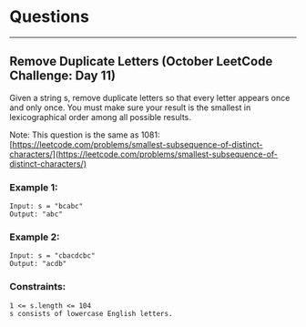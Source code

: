 # Questions

-------------------------
## Remove Duplicate Letters (October LeetCode Challenge: Day 11)
Given a string s, remove duplicate letters so that every letter appears once and only once. You must make sure your result is the smallest in lexicographical order among all possible results. <br>

Note: This question is the same as 1081: [https://leetcode.com/problems/smallest-subsequence-of-distinct-characters/](https://leetcode.com/problems/smallest-subsequence-of-distinct-characters/) <br>

### Example 1:
```
Input: s = "bcabc"
Output: "abc"
```

### Example 2:
```
Input: s = "cbacdcbc"
Output: "acdb"
```

### Constraints:
```
1 <= s.length <= 104
s consists of lowercase English letters.
```
